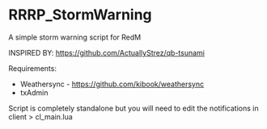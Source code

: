 # RRRP_StormWarning
A simple storm warning script for RedM 

INSPIRED BY: https://github.com/ActuallyStrez/qb-tsunami

Requirements:
- Weathersync - https://github.com/kibook/weathersync
- txAdmin

Script is completely standalone but you will need to edit the notifications in client > cl_main.lua
